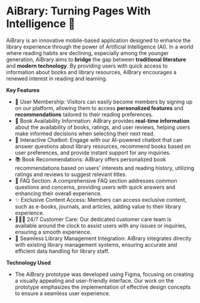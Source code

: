 <h1>AiBrary: Turning Pages With Intelligence 🧠</h1>

AiBrary is an innovative mobile-based application designed to enhance the library experience through the power of Artificial Intelligence (AI). In a world where reading habits are declining, especially among the younger generation, AiBrary aims to <b>bridge</b> the gap between <b>traditional literature</b> and <b>modern technology</b>. By providing users with quick access to information about books and library resources, AiBrary encourages a renewed interest in reading and learning.

<b>Key Features</b>
- 👤 User Membership: Visitors can easily become members by signing up on our platform, allowing them to access <b>personalized features</b> and <b>recommendations</b> tailored to their reading preferences.
- 📕 Book Availability Information: AiBrary provides <b>real-time information</b> about the availability of books, ratings, and user reviews, helping users make informed decisions when selecting their next read.
- 🤖 Interactive Chatbot: Engage with our AI-powered chatbot that can answer questions about library resources, recommend books based on user preferences, and provide instant support for any inquiries.
- 📚 Book Recommendations: AiBrary offers personalized book recommendations based on users' interests and reading history, utilizing ratings and reviews to suggest relevant titles.
- 🤔 FAQ Section: A comprehensive FAQ section addresses common questions and concerns, providing users with quick answers and enhancing their overall experience.
- ✨ Exclusive Content Access: Members can access exclusive content, such as e-books, journals, and articles, adding value to their library experience.
- 👩🏻‍💻 24/7 Customer Care: Our dedicated customer care team is available around the clock to assist users with any issues or inquiries, ensuring a smooth experience.
- 🏫 Seamless Library Management Integration: AiBrary integrates directly with existing library management systems, ensuring accurate and efficient data handling for library staff.

<b>Technology Used</b>
- The AiBrary prototype was developed using Figma, focusing on creating a visually appealing and user-friendly interface. Our work on the prototype emphasizes the implementation of effective design concepts to ensure a seamless user experience.

